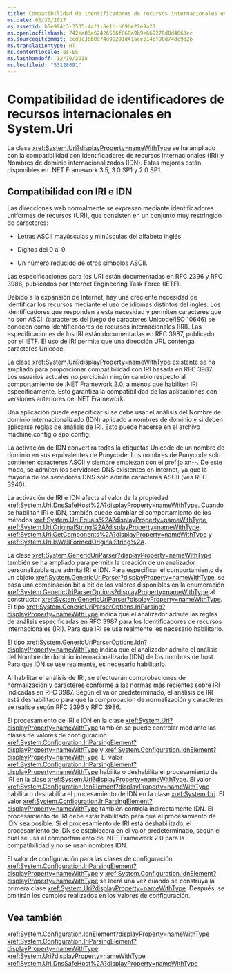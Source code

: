 ```yaml
---
title: Compatibilidad de identificadores de recursos internacionales en System.Uri
ms.date: 03/30/2017
ms.assetid: b5e994c3-3535-4aff-8e1b-b69be22e9a22
ms.openlocfilehash: 742ea03a62426506f068a9b9e669278d0d4663ec
ms.sourcegitcommit: ccd8c36b0d74d99291d41aceb14cf98d74dc9d2b
ms.translationtype: HT
ms.contentlocale: es-ES
ms.lasthandoff: 12/10/2018
ms.locfileid: "53128091"
---
```

# <a name="international-resource-identifier-support-in-systemuri"></a>Compatibilidad de identificadores de recursos internacionales en System.Uri
La clase <xref:System.Uri?displayProperty=nameWithType> se ha ampliado con la compatibilidad con Identificadores de recursos internacionales (IRI) y Nombres de dominio internacionalizados (IDN). Estas mejoras están disponibles en .NET Framework 3.5, 3.0 SP1 y 2.0 SP1.  
  
## <a name="iri-and-idn-support"></a>Compatibilidad con IRI e IDN  
 Las direcciones web normalmente se expresan mediante identificadores uniformes de recursos (URI), que consisten en un conjunto muy restringido de caracteres:  
  
-   Letras ASCII mayúsculas y minúsculas del alfabeto inglés.  
  
-   Dígitos del 0 al 9.  
  
-   Un número reducido de otros símbolos ASCII.  
  
 Las especificaciones para los URI están documentadas en RFC 2396 y RFC 3986, publicados por Internet Engineering Task Force (IETF).  
  
 Debido a la expansión de Internet, hay una creciente necesidad de identificar los recursos mediante el uso de idiomas distintos del inglés. Los identificadores que responden a esta necesidad y permiten caracteres que no son ASCII (caracteres del juego de caracteres Unicode/ISO 10646) se conocen como Identificadores de recursos internacionales (IRI). Las especificaciones de los IRI están documentadas en RFC 3987, publicado por el IETF. El uso de IRI permite que una dirección URL contenga caracteres Unicode.  
  
 La clase <xref:System.Uri?displayProperty=nameWithType> existente se ha ampliado para proporcionar compatibilidad con IRI basada en RFC 3987. Los usuarios actuales no percibirán ningún cambio respecto al comportamiento de .NET Framework 2.0, a menos que habiliten IRI específicamente. Esto garantiza la compatibilidad de las aplicaciones con versiones anteriores de .NET Framework.  
  
 Una aplicación puede especificar si se debe usar el análisis del Nombre de dominio internacionalizado (IDN) aplicado a nombres de dominio y si deben aplicarse reglas de análisis de IRI. Esto puede hacerse en el archivo machine.config o app.config.  
  
 La activación de IDN convertirá todas la etiquetas Unicode de un nombre de dominio en sus equivalentes de Punycode. Los nombres de Punycode solo contienen caracteres ASCII y siempre empiezan con el prefijo xn--. De este modo, se admiten los servidores DNS existentes en Internet, ya que la mayoría de los servidores DNS solo admite caracteres ASCII (vea RFC 3940).  
  
 La activación de IRI e IDN afecta al valor de la propiedad <xref:System.Uri.DnsSafeHost%2A?displayProperty=nameWithType>. Cuando se habilitan IRI e IDN, también puede cambiar el comportamiento de los métodos <xref:System.Uri.Equals%2A?displayProperty=nameWithType>, <xref:System.Uri.OriginalString%2A?displayProperty=nameWithType>, <xref:System.Uri.GetComponents%2A?displayProperty=nameWithType> y <xref:System.Uri.IsWellFormedOriginalString%2A>.  
  
 La clase <xref:System.GenericUriParser?displayProperty=nameWithType> también se ha ampliado para permitir la creación de un analizador personalizable que admita IRI e IDN. Para especificar el comportamiento de un objeto <xref:System.GenericUriParser?displayProperty=nameWithType>, se pasa una combinación bit a bit de los valores disponibles en la enumeración <xref:System.GenericUriParserOptions?displayProperty=nameWithType> al constructor <xref:System.GenericUriParser?displayProperty=nameWithType>. El tipo <xref:System.GenericUriParserOptions.IriParsing?displayProperty=nameWithType> indica que el analizador admite las reglas de análisis especificadas en RFC 3987 para los Identificadores de recursos internacionales (IRI). Para que IRI se use realmente, es necesario habilitarlo.  
  
 El tipo <xref:System.GenericUriParserOptions.Idn?displayProperty=nameWithType> indica que el analizador admite el análisis del Nombre de dominio internacionalizado (IDN) de los nombres de host. Para que IDN se use realmente, es necesario habilitarlo.  
  
 Al habilitar el análisis de IRI, se efectuarán comprobaciones de normalización y caracteres conforme a las normas más recientes sobre IRI indicadas en RFC 3987. Según el valor predeterminado, el análisis de IRI está deshabilitado para que la comprobación de normalización y caracteres se realice según RFC 2396 y RFC 3986.  
  
 El procesamiento de IRI e IDN en la clase <xref:System.Uri?displayProperty=nameWithType> también se puede controlar mediante las clases de valores de configuración <xref:System.Configuration.IriParsingElement?displayProperty=nameWithType> y <xref:System.Configuration.IdnElement?displayProperty=nameWithType>. El valor <xref:System.Configuration.IriParsingElement?displayProperty=nameWithType> habilita o deshabilita el procesamiento de IRI en la clase <xref:System.Uri?displayProperty=nameWithType>. El valor <xref:System.Configuration.IdnElement?displayProperty=nameWithType> habilita o deshabilita el procesamiento de IDN en la clase <xref:System.Uri>. El valor <xref:System.Configuration.IriParsingElement?displayProperty=nameWithType> también controla indirectamente IDN. El procesamiento de IRI debe estar habilitado para que el procesamiento de IDN sea posible. Si el procesamiento de IRI está deshabilitado, el procesamiento de IDN se establecerá en el valor predeterminado, según el cual se usa el comportamiento de .NET Framework 2.0 para la compatibilidad y no se usan nombres IDN.  
  
 El valor de configuración para las clases de configuración <xref:System.Configuration.IriParsingElement?displayProperty=nameWithType> y <xref:System.Configuration.IdnElement?displayProperty=nameWithType> se leerá una vez cuando se construya la primera clase <xref:System.Uri?displayProperty=nameWithType>. Después, se omitirán los cambios realizados en los valores de configuración.  
  
## <a name="see-also"></a>Vea también  
 <xref:System.Configuration.IdnElement?displayProperty=nameWithType>  
 <xref:System.Configuration.IriParsingElement?displayProperty=nameWithType>  
 <xref:System.Uri?displayProperty=nameWithType>  
 <xref:System.Uri.DnsSafeHost%2A?displayProperty=nameWithType>
